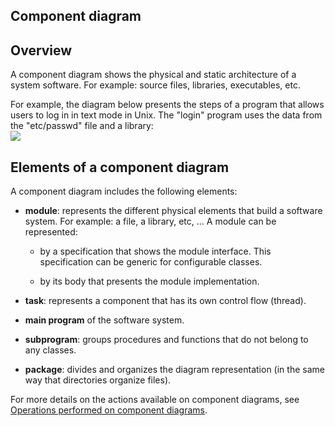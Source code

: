 


## Component diagram 
			



<a name="NOTE1"></a>
<a name="NOTE1_1"></a>


## Overview
<a name="overview_ELTTEXTE000087"></a>
A component diagram shows the physical and static architecture of a system software. For example: source files, libraries, executables, etc.

For example, the diagram below presents the steps of a program that allows users to log in in text mode in Unix. The "login" program uses the data from the "etc/passwd" file and a library:<br>![](https://doc.pcsoft.fr/en-US/images/image.awp?langid=3&name=P4_UML_Diagramme_composants%20-%20HC%20N%B0001.gif)


<a name="NOTE2"></a>
<a name="NOTE2_1"></a>


## Elements of a component diagram
<a name="elements_component_diagram_ELTTEXTE000111"></a>
A component diagram includes the following elements:

- **module**: represents the different physical elements that build a software system. For example: a file, a library, etc, ...
	A module can be represented:

	- by a specification that shows the module interface. This specification can be generic for configurable classes.

	- by its body that presents the module implementation.




- **task**: represents a component that has its own control flow (thread).

- **main program** of the software system.

- **subprogram**: groups procedures and functions that do not belong to any classes.

- **package**: divides and organizes the diagram representation (in the same way that directories organize files).


For more details on the actions available on component diagrams, see [Operations performed on component diagrams](../Editeurs/2035021.md).



